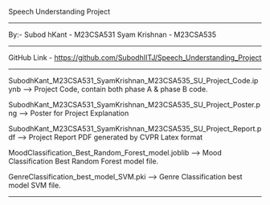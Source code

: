 Speech Understanding Project

----------------------------
By:-
Subod hKant - M23CSA531
Syam Krishnan - M23CSA535

---------------------------

GitHub Link - https://github.com/SubodhIITJ/Speech_Understanding_Project

--------------------------

SubodhKant_M23CSA531_SyamKrishnan_M23CSA535_SU_Project_Code.ipynb --> Project Code, contain both phase A & phase B code.

SubodhKant_M23CSA531_SyamKrishnan_M23CSA535_SU_Project_Poster.png --> Poster for Project Explanation

SubodhKant_M23CSA531_SyamKrishnan_M23CSA535_SU_Project_Report.pdf --> Project Report PDF generated by CVPR Latex format

MoodClassification_Best_Random_Forest_model.joblib --> Mood Classification Best Random Forest model file.

GenreClassification_best_model_SVM.pki --> Genre Classification best model SVM file.

-------------------------------

